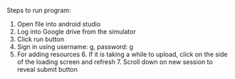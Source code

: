 Steps to run program:
1. Open file into android studio 
2. Log into Google drive from the simulator
2. Click run button 
3. Sign in using username: g, password: g
4. For adding resources
   6. If it is taking a while to upload, click on the side of the loading screen and refresh 
   7. Scroll down on new session to reveal submit button